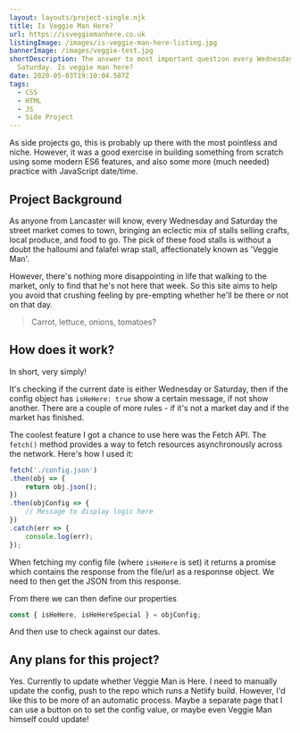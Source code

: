 ```yaml
---
layout: layouts/project-single.njk
title: Is Veggie Man Here?
url: https://isveggiemanhere.co.uk
listingImage: /images/is-veggie-man-here-listing.jpg
bannerImage: /images/veggie-test.jpg
shortDescription: The answer to most important question every Wednesday and
  Saturday. Is veggie man here?
date: 2020-05-03T19:10:04.587Z
tags:
  - CSS
  - HTML
  - JS
  - Side Project
---
```

As side projects go, this is probably up there with the most pointless and niche. However, it was a good exercise in building something from scratch using some modern ES6 features, and also some more (much needed) practice with JavaScript date/time.

## Project Background

As anyone from Lancaster will know, every Wednesday and Saturday the street market comes to town, bringing an eclectic mix of stalls selling crafts, local produce, and food to go. The pick of these food stalls is without a doubt the halloumi and falafel wrap stall, affectionately known as 'Veggie Man'.

However, there's nothing more disappointing in life that walking to the market, only to find that he's not here that week. So this site aims to help you avoid that crushing feeling by pre-empting whether he'll be there or not on that day.

> Carrot, lettuce, onions, tomatoes?

## How does it work?

In short, very simply!

It's checking if the current date is either Wednesday or Saturday, then if the config object has `isHeHere: true` show a certain message, if not show another. There are a couple of more rules - if it's not a market day and if the market has finished.

The coolest feature I got a chance to use here was the Fetch API. The `fetch()` method provides a way to fetch resources asynchronously across the network. Here's how I used it:

``` javascript
fetch('./config.json')
.then(obj => {
	return obj.json();
})
.then(objConfig => {
    // Message to display logic here 
})
.catch(err => {
	console.log(err);
});
```
When fetching my config file (where `isHeHere` is set) it returns a promise which contains the response from the file/url as a responnse object. We need to then get the JSON from this response.

From there we can then define our properties

``` javascript
const { isHeHere, isHeHereSpecial } = objConfig;
```

And then use to check against our dates.

## Any plans for this project?

Yes. Currently to update whether Veggie Man is Here. I need to manually update the config, push to the repo which runs a Netlify build. However, I'd like this to be more of an automatic process. Maybe a separate page that I can use a button on to set the config value, or maybe even Veggie Man himself could update!

